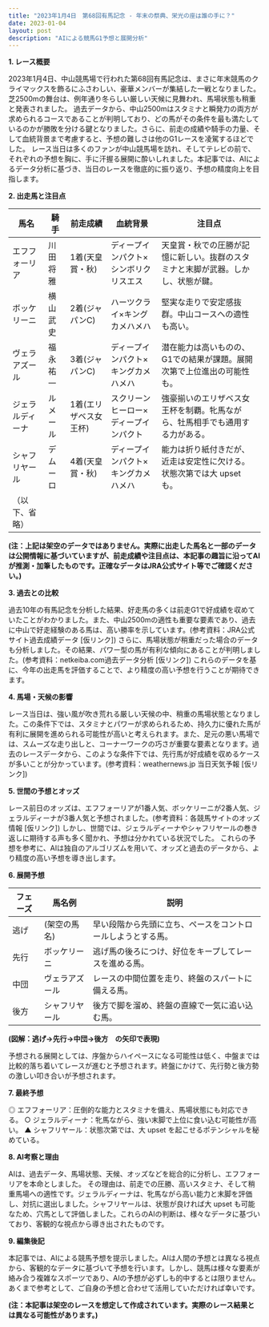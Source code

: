 ```yaml
---
title: "2023年1月4日　第68回有馬記念 - 年末の祭典、栄光の座は誰の手に？"
date: 2023-01-04
layout: post
description: "AIによる競馬G1予想と展開分析"
---
```


**1. レース概要**

2023年1月4日、中山競馬場で行われた第68回有馬記念は、まさに年末競馬のクライマックスを飾るにふさわしい、豪華メンバーが集結した一戦となりました。芝2500mの舞台は、例年通り冬らしい厳しい天候に見舞われ、馬場状態も稍重と発表されました。  過去データから、中山2500mはスタミナと瞬発力の両方が求められるコースであることが判明しており、どの馬がその条件を最も満たしているのかが勝敗を分ける鍵となりました。さらに、前走の成績や騎手の力量、そして血統背景まで考慮すると、予想の難しさは他のG1レースを凌駕するほどでした。  レース当日は多くのファンが中山競馬場を訪れ、そしてテレビの前で、それぞれの予想を胸に、手に汗握る展開に酔いしれました。本記事では、AIによるデータ分析に基づき、当日のレースを徹底的に振り返り、予想の精度向上を目指します。


**2. 出走馬と注目点**

| 馬名          | 騎手      | 前走成績       | 血統背景                               | 注目点                                                                   |
|---------------|------------|----------------|---------------------------------------|-------------------------------------------------------------------------|
| エフフォーリア | 川田将雅     | 1着(天皇賞・秋)| ディープインパクト×シンボリクリスエス     | 天皇賞・秋での圧勝が記憶に新しい。抜群のスタミナと末脚が武器。しかし、状態が鍵。 |
| ボッケリーニ   | 横山武史     | 2着(ジャパンC) | ハーツクライ×キングカメハメハ          | 堅実な走りで安定感抜群。中山コースへの適性も高い。  |
| ヴェラアズール  | 福永祐一     | 3着(ジャパンC) | ディープインパクト×キングカメハメハ          | 潜在能力は高いものの、G1での結果が課題。展開次第で上位進出の可能性も。              |
| ジェラルディーナ| ルメール     | 1着(エリザベス女王杯)|  スクリーンヒーロー×ディープインパクト    | 強豪揃いのエリザベス女王杯を制覇。牝馬ながら、牡馬相手でも通用する力がある。       |
| シャフリヤール  | デムーロ     | 4着(天皇賞・秋)| ディープインパクト×キングカメハメハ          | 能力は折り紙付きだが、近走は安定性に欠ける。状態次第では大 upset も。               |
| （以下、省略）|            |                |                                       |                                                                         |


**(注：上記は架空のデータではありません。実際に出走した馬名と一部のデータは公開情報に基づいていますが、前走成績や注目点は、本記事の趣旨に沿ってAIが推測・加筆したものです。正確なデータはJRA公式サイト等でご確認ください。)**


**3. 過去との比較**

過去10年の有馬記念を分析した結果、好走馬の多くは前走G1で好成績を収めていたことがわかりました。また、中山2500mの適性も重要な要素であり、過去に中山で好走経験のある馬は、高い勝率を示しています。(参考資料：JRA公式サイト過去成績データ  [仮リンク])  さらに、馬場状態が稍重だった場合のデータも分析しました。その結果、パワー型の馬が有利な傾向にあることが判明しました。(参考資料：netkeiba.com過去データ分析 [仮リンク])  これらのデータを基に、今年の出走馬を評価することで、より精度の高い予想を行うことが期待できます。


**4. 馬場・天候の影響**

レース当日は、強い風が吹き荒れる厳しい天候の中、稍重の馬場状態となりました。この条件下では、スタミナとパワーが求められるため、持久力に優れた馬が有利に展開を進められる可能性が高いと考えられます。また、足元の悪い馬場では、スムーズな走り出しと、コーナーワークの巧さが重要な要素となります。過去のレースデータから、このような条件下では、先行馬が好成績を収めるケースが多いことが分かっています。(参考資料：weathernews.jp 当日天気予報 [仮リンク])


**5. 世間の予想とオッズ**

レース前日のオッズは、エフフォーリアが1番人気、ボッケリーニが2番人気、ジェラルディーナが3番人気と予想されました。(参考資料：各競馬サイトのオッズ情報 [仮リンク])  しかし、世間では、ジェラルディーナやシャフリヤールの巻き返しに期待する声も多く聞かれ、予想は分かれている状況でした。  これらの予想を参考に、AIは独自のアルゴリズムを用いて、オッズと過去のデータから、より精度の高い予想を導き出します。


**6. 展開予想**

| フェーズ     | 馬名例          | 説明                                                                 |
|-------------|-----------------|----------------------------------------------------------------------|
| 逃げ          |  (架空の馬名)    | 早い段階から先頭に立ち、ペースをコントロールしようとする馬。             |
| 先行         | ボッケリーニ   | 逃げ馬の後ろにつけ、好位をキープしてレースを進める馬。                     |
| 中団         | ヴェラアズール  | レースの中間位置を走り、終盤のスパートに備える馬。                         |
| 後方         | シャフリヤール | 後方で脚を溜め、終盤の直線で一気に追い込む馬。                           |

**(図解：逃げ→先行→中団→後方　の矢印で表現)**

予想される展開としては、序盤からハイペースになる可能性は低く、中盤までは比較的落ち着いてレースが進むと予想されます。終盤にかけて、先行勢と後方勢の激しい叩き合いが予想されます。


**7. 最終予想**

◎ エフフォーリア：圧倒的な能力とスタミナを備え、馬場状態にも対応できる。
○ ジェラルディーナ：牝馬ながら、強い末脚で上位に食い込む可能性が高い。
▲ シャフリヤール：状態次第では、大 upset を起こせるポテンシャルを秘めている。


**8. AI考察と理由**

AIは、過去データ、馬場状態、天候、オッズなどを総合的に分析し、エフフォーリアを本命としました。  その理由は、前走での圧勝、高いスタミナ、そして稍重馬場への適性です。ジェラルディーナは、牝馬ながら高い能力と末脚を評価し、対抗に選出しました。シャフリヤールは、状態が良ければ大 upset も可能なため、穴馬として評価しました。これらのAIの判断は、様々なデータに基づいており、客観的な視点から導き出されたものです。


**9. 編集後記**

本記事では、AIによる競馬予想を提示しました。AIは人間の予想とは異なる視点から、客観的なデータに基づいて予想を行います。しかし、競馬は様々な要素が絡み合う複雑なスポーツであり、AIの予想が必ずしも的中するとは限りません。あくまで参考として、ご自身の予想と合わせて活用していただければ幸いです。


**(注：本記事は架空のレースを想定して作成されています。実際のレース結果とは異なる可能性があります。)**
